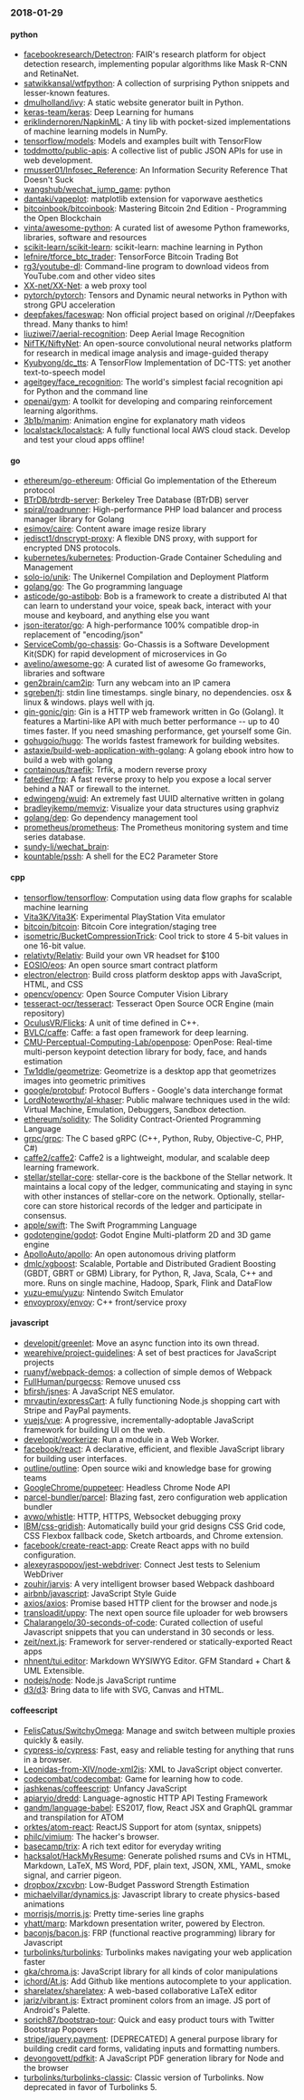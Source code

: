 ### 2018-01-29

#### python
* [facebookresearch/Detectron](https://github.com/facebookresearch/Detectron): FAIR's research platform for object detection research, implementing popular algorithms like Mask R-CNN and RetinaNet.
* [satwikkansal/wtfpython](https://github.com/satwikkansal/wtfpython): A collection of surprising Python snippets and lesser-known features.
* [dmulholland/ivy](https://github.com/dmulholland/ivy): A static website generator built in Python.
* [keras-team/keras](https://github.com/keras-team/keras): Deep Learning for humans
* [eriklindernoren/NapkinML](https://github.com/eriklindernoren/NapkinML): A tiny lib with pocket-sized implementations of machine learning models in NumPy.
* [tensorflow/models](https://github.com/tensorflow/models): Models and examples built with TensorFlow
* [toddmotto/public-apis](https://github.com/toddmotto/public-apis): A collective list of public JSON APIs for use in web development.
* [rmusser01/Infosec_Reference](https://github.com/rmusser01/Infosec_Reference): An Information Security Reference That Doesn't Suck
* [wangshub/wechat_jump_game](https://github.com/wangshub/wechat_jump_game): python 
* [dantaki/vapeplot](https://github.com/dantaki/vapeplot): matplotlib extension for vaporwave aesthetics
* [bitcoinbook/bitcoinbook](https://github.com/bitcoinbook/bitcoinbook): Mastering Bitcoin 2nd Edition - Programming the Open Blockchain
* [vinta/awesome-python](https://github.com/vinta/awesome-python): A curated list of awesome Python frameworks, libraries, software and resources
* [scikit-learn/scikit-learn](https://github.com/scikit-learn/scikit-learn): scikit-learn: machine learning in Python
* [lefnire/tforce_btc_trader](https://github.com/lefnire/tforce_btc_trader): TensorForce Bitcoin Trading Bot
* [rg3/youtube-dl](https://github.com/rg3/youtube-dl): Command-line program to download videos from YouTube.com and other video sites
* [XX-net/XX-Net](https://github.com/XX-net/XX-Net): a web proxy tool
* [pytorch/pytorch](https://github.com/pytorch/pytorch): Tensors and Dynamic neural networks in Python with strong GPU acceleration
* [deepfakes/faceswap](https://github.com/deepfakes/faceswap): Non official project based on original /r/Deepfakes thread. Many thanks to him!
* [liuziwei7/aerial-recognition](https://github.com/liuziwei7/aerial-recognition): Deep Aerial Image Recognition
* [NifTK/NiftyNet](https://github.com/NifTK/NiftyNet): An open-source convolutional neural networks platform for research in medical image analysis and image-guided therapy
* [Kyubyong/dc_tts](https://github.com/Kyubyong/dc_tts): A TensorFlow Implementation of DC-TTS: yet another text-to-speech model
* [ageitgey/face_recognition](https://github.com/ageitgey/face_recognition): The world's simplest facial recognition api for Python and the command line
* [openai/gym](https://github.com/openai/gym): A toolkit for developing and comparing reinforcement learning algorithms.
* [3b1b/manim](https://github.com/3b1b/manim): Animation engine for explanatory math videos
* [localstack/localstack](https://github.com/localstack/localstack):  A fully functional local AWS cloud stack. Develop and test your cloud apps offline!

#### go
* [ethereum/go-ethereum](https://github.com/ethereum/go-ethereum): Official Go implementation of the Ethereum protocol
* [BTrDB/btrdb-server](https://github.com/BTrDB/btrdb-server): Berkeley Tree Database (BTrDB) server
* [spiral/roadrunner](https://github.com/spiral/roadrunner): High-performance PHP load balancer and process manager library for Golang
* [esimov/caire](https://github.com/esimov/caire): Content aware image resize library
* [jedisct1/dnscrypt-proxy](https://github.com/jedisct1/dnscrypt-proxy): A flexible DNS proxy, with support for encrypted DNS protocols.
* [kubernetes/kubernetes](https://github.com/kubernetes/kubernetes): Production-Grade Container Scheduling and Management
* [solo-io/unik](https://github.com/solo-io/unik): The Unikernel Compilation and Deployment Platform
* [golang/go](https://github.com/golang/go): The Go programming language
* [asticode/go-astibob](https://github.com/asticode/go-astibob): Bob is a framework to create a distributed AI that can learn to understand your voice, speak back, interact with your mouse and keyboard, and anything else you want
* [json-iterator/go](https://github.com/json-iterator/go): A high-performance 100% compatible drop-in replacement of "encoding/json"
* [ServiceComb/go-chassis](https://github.com/ServiceComb/go-chassis): Go-Chassis is a Software Development Kit(SDK) for rapid development of microservices in Go
* [avelino/awesome-go](https://github.com/avelino/awesome-go): A curated list of awesome Go frameworks, libraries and software
* [gen2brain/cam2ip](https://github.com/gen2brain/cam2ip): Turn any webcam into an IP camera
* [sgreben/tj](https://github.com/sgreben/tj): stdin line timestamps. single binary, no dependencies. osx & linux & windows. plays well with jq.
* [gin-gonic/gin](https://github.com/gin-gonic/gin): Gin is a HTTP web framework written in Go (Golang). It features a Martini-like API with much better performance -- up to 40 times faster. If you need smashing performance, get yourself some Gin.
* [gohugoio/hugo](https://github.com/gohugoio/hugo): The worlds fastest framework for building websites.
* [astaxie/build-web-application-with-golang](https://github.com/astaxie/build-web-application-with-golang): A golang ebook intro how to build a web with golang
* [containous/traefik](https://github.com/containous/traefik): Trfik, a modern reverse proxy
* [fatedier/frp](https://github.com/fatedier/frp): A fast reverse proxy to help you expose a local server behind a NAT or firewall to the internet.
* [edwingeng/wuid](https://github.com/edwingeng/wuid): An extremely fast UUID alternative written in golang
* [bradleyjkemp/memviz](https://github.com/bradleyjkemp/memviz): Visualize your data structures using graphviz
* [golang/dep](https://github.com/golang/dep): Go dependency management tool
* [prometheus/prometheus](https://github.com/prometheus/prometheus): The Prometheus monitoring system and time series database.
* [sundy-li/wechat_brain](https://github.com/sundy-li/wechat_brain): 
* [kountable/pssh](https://github.com/kountable/pssh): A shell for the EC2 Parameter Store

#### cpp
* [tensorflow/tensorflow](https://github.com/tensorflow/tensorflow): Computation using data flow graphs for scalable machine learning
* [Vita3K/Vita3K](https://github.com/Vita3K/Vita3K): Experimental PlayStation Vita emulator
* [bitcoin/bitcoin](https://github.com/bitcoin/bitcoin): Bitcoin Core integration/staging tree
* [isometric/BucketCompressionTrick](https://github.com/isometric/BucketCompressionTrick): Cool trick to store 4 5-bit values in one 16-bit value.
* [relativty/Relativ](https://github.com/relativty/Relativ):  Build your own VR headset for $100
* [EOSIO/eos](https://github.com/EOSIO/eos): An open source smart contract platform
* [electron/electron](https://github.com/electron/electron): Build cross platform desktop apps with JavaScript, HTML, and CSS
* [opencv/opencv](https://github.com/opencv/opencv): Open Source Computer Vision Library
* [tesseract-ocr/tesseract](https://github.com/tesseract-ocr/tesseract): Tesseract Open Source OCR Engine (main repository)
* [OculusVR/Flicks](https://github.com/OculusVR/Flicks): A unit of time defined in C++.
* [BVLC/caffe](https://github.com/BVLC/caffe): Caffe: a fast open framework for deep learning.
* [CMU-Perceptual-Computing-Lab/openpose](https://github.com/CMU-Perceptual-Computing-Lab/openpose): OpenPose: Real-time multi-person keypoint detection library for body, face, and hands estimation
* [Tw1ddle/geometrize](https://github.com/Tw1ddle/geometrize):  Geometrize is a desktop app that geometrizes images into geometric primitives
* [google/protobuf](https://github.com/google/protobuf): Protocol Buffers - Google's data interchange format
* [LordNoteworthy/al-khaser](https://github.com/LordNoteworthy/al-khaser): Public malware techniques used in the wild: Virtual Machine, Emulation, Debuggers, Sandbox detection.
* [ethereum/solidity](https://github.com/ethereum/solidity): The Solidity Contract-Oriented Programming Language
* [grpc/grpc](https://github.com/grpc/grpc): The C based gRPC (C++, Python, Ruby, Objective-C, PHP, C#)
* [caffe2/caffe2](https://github.com/caffe2/caffe2): Caffe2 is a lightweight, modular, and scalable deep learning framework.
* [stellar/stellar-core](https://github.com/stellar/stellar-core): stellar-core is the backbone of the Stellar network. It maintains a local copy of the ledger, communicating and staying in sync with other instances of stellar-core on the network. Optionally, stellar-core can store historical records of the ledger and participate in consensus.
* [apple/swift](https://github.com/apple/swift): The Swift Programming Language
* [godotengine/godot](https://github.com/godotengine/godot): Godot Engine  Multi-platform 2D and 3D game engine
* [ApolloAuto/apollo](https://github.com/ApolloAuto/apollo): An open autonomous driving platform
* [dmlc/xgboost](https://github.com/dmlc/xgboost): Scalable, Portable and Distributed Gradient Boosting (GBDT, GBRT or GBM) Library, for Python, R, Java, Scala, C++ and more. Runs on single machine, Hadoop, Spark, Flink and DataFlow
* [yuzu-emu/yuzu](https://github.com/yuzu-emu/yuzu): Nintendo Switch Emulator
* [envoyproxy/envoy](https://github.com/envoyproxy/envoy): C++ front/service proxy

#### javascript
* [developit/greenlet](https://github.com/developit/greenlet):  Move an async function into its own thread.
* [wearehive/project-guidelines](https://github.com/wearehive/project-guidelines): A set of best practices for JavaScript projects
* [ruanyf/webpack-demos](https://github.com/ruanyf/webpack-demos): a collection of simple demos of Webpack
* [FullHuman/purgecss](https://github.com/FullHuman/purgecss): Remove unused css
* [bfirsh/jsnes](https://github.com/bfirsh/jsnes): A JavaScript NES emulator.
* [mrvautin/expressCart](https://github.com/mrvautin/expressCart): A fully functioning Node.js shopping cart with Stripe and PayPal payments.
* [vuejs/vue](https://github.com/vuejs/vue):  A progressive, incrementally-adoptable JavaScript framework for building UI on the web.
* [developit/workerize](https://github.com/developit/workerize):  Run a module in a Web Worker.
* [facebook/react](https://github.com/facebook/react): A declarative, efficient, and flexible JavaScript library for building user interfaces.
* [outline/outline](https://github.com/outline/outline):  Open source wiki and knowledge base for growing teams
* [GoogleChrome/puppeteer](https://github.com/GoogleChrome/puppeteer): Headless Chrome Node API
* [parcel-bundler/parcel](https://github.com/parcel-bundler/parcel):  Blazing fast, zero configuration web application bundler
* [avwo/whistle](https://github.com/avwo/whistle): HTTP, HTTPS, Websocket debugging proxy
* [IBM/css-gridish](https://github.com/IBM/css-gridish): Automatically build your grid designs CSS Grid code, CSS Flexbox fallback code, Sketch artboards, and Chrome extension.
* [facebook/create-react-app](https://github.com/facebook/create-react-app): Create React apps with no build configuration.
* [alexeyraspopov/jest-webdriver](https://github.com/alexeyraspopov/jest-webdriver): Connect Jest tests to Selenium WebDriver
* [zouhir/jarvis](https://github.com/zouhir/jarvis): A very intelligent browser based Webpack dashboard
* [airbnb/javascript](https://github.com/airbnb/javascript): JavaScript Style Guide
* [axios/axios](https://github.com/axios/axios): Promise based HTTP client for the browser and node.js
* [transloadit/uppy](https://github.com/transloadit/uppy): The next open source file uploader for web browsers 
* [Chalarangelo/30-seconds-of-code](https://github.com/Chalarangelo/30-seconds-of-code): Curated collection of useful Javascript snippets that you can understand in 30 seconds or less.
* [zeit/next.js](https://github.com/zeit/next.js): Framework for server-rendered or statically-exported React apps
* [nhnent/tui.editor](https://github.com/nhnent/tui.editor):  Markdown WYSIWYG Editor. GFM Standard + Chart & UML Extensible.
* [nodejs/node](https://github.com/nodejs/node): Node.js JavaScript runtime 
* [d3/d3](https://github.com/d3/d3): Bring data to life with SVG, Canvas and HTML. 

#### coffeescript
* [FelisCatus/SwitchyOmega](https://github.com/FelisCatus/SwitchyOmega): Manage and switch between multiple proxies quickly & easily.
* [cypress-io/cypress](https://github.com/cypress-io/cypress): Fast, easy and reliable testing for anything that runs in a browser.
* [Leonidas-from-XIV/node-xml2js](https://github.com/Leonidas-from-XIV/node-xml2js): XML to JavaScript object converter.
* [codecombat/codecombat](https://github.com/codecombat/codecombat): Game for learning how to code.
* [jashkenas/coffeescript](https://github.com/jashkenas/coffeescript): Unfancy JavaScript
* [apiaryio/dredd](https://github.com/apiaryio/dredd): Language-agnostic HTTP API Testing Framework
* [gandm/language-babel](https://github.com/gandm/language-babel): ES2017, flow, React JSX and GraphQL grammar and transpilation for ATOM
* [orktes/atom-react](https://github.com/orktes/atom-react): ReactJS Support for atom (syntax, snippets)
* [philc/vimium](https://github.com/philc/vimium): The hacker's browser.
* [basecamp/trix](https://github.com/basecamp/trix): A rich text editor for everyday writing
* [hacksalot/HackMyResume](https://github.com/hacksalot/HackMyResume): Generate polished rsums and CVs in HTML, Markdown, LaTeX, MS Word, PDF, plain text, JSON, XML, YAML, smoke signal, and carrier pigeon.
* [dropbox/zxcvbn](https://github.com/dropbox/zxcvbn): Low-Budget Password Strength Estimation
* [michaelvillar/dynamics.js](https://github.com/michaelvillar/dynamics.js): Javascript library to create physics-based animations
* [morrisjs/morris.js](https://github.com/morrisjs/morris.js): Pretty time-series line graphs
* [yhatt/marp](https://github.com/yhatt/marp): Markdown presentation writer, powered by Electron.
* [baconjs/bacon.js](https://github.com/baconjs/bacon.js): FRP (functional reactive programming) library for Javascript
* [turbolinks/turbolinks](https://github.com/turbolinks/turbolinks): Turbolinks makes navigating your web application faster
* [gka/chroma.js](https://github.com/gka/chroma.js): JavaScript library for all kinds of color manipulations
* [ichord/At.js](https://github.com/ichord/At.js): Add Github like mentions autocomplete to your application.
* [sharelatex/sharelatex](https://github.com/sharelatex/sharelatex): A web-based collaborative LaTeX editor
* [jariz/vibrant.js](https://github.com/jariz/vibrant.js): Extract prominent colors from an image. JS port of Android's Palette.
* [sorich87/bootstrap-tour](https://github.com/sorich87/bootstrap-tour): Quick and easy product tours with Twitter Bootstrap Popovers
* [stripe/jquery.payment](https://github.com/stripe/jquery.payment): [DEPRECATED] A general purpose library for building credit card forms, validating inputs and formatting numbers.
* [devongovett/pdfkit](https://github.com/devongovett/pdfkit): A JavaScript PDF generation library for Node and the browser
* [turbolinks/turbolinks-classic](https://github.com/turbolinks/turbolinks-classic): Classic version of Turbolinks. Now deprecated in favor of Turbolinks 5.
